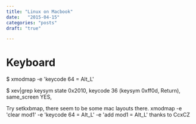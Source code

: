 ```yaml
---
title: "Linux on Macbook"
date:   "2015-04-15"
categories: "posts"
draft: "true"

---
```


# Keyboard #
$ xmodmap -e 'keycode 64 = Alt_L'

$ xev|grep keysym
state 0x2010, keycode 36 (keysym 0xff0d, Return), same_screen YES,

Try setkxbmap, there seem to be some mac layouts there.
xmodmap -e 'clear mod1' -e 'keycode 64 = Alt_L' -e 'add mod1 = Alt_L'
thanks to CcxCZ
